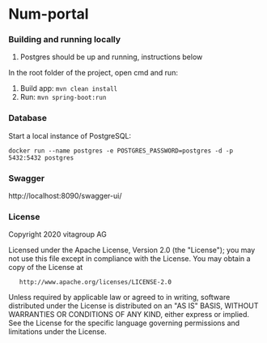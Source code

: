 # Num-portal

### Building and running locally

1. Postgres should be up and running, instructions below

In the root folder of the project, open cmd and run:

1. Build app: ```mvn clean install```
2. Run: ```mvn spring-boot:run```

### Database 

Start a local instance of PostgreSQL: 

``` 
docker run --name postgres -e POSTGRES_PASSWORD=postgres -d -p 5432:5432 postgres
```

### Swagger

http://localhost:8090/swagger-ui/


### License

   Copyright 2020 vitagroup AG

   Licensed under the Apache License, Version 2.0 (the "License");
   you may not use this file except in compliance with the License.
   You may obtain a copy of the License at

       http://www.apache.org/licenses/LICENSE-2.0

   Unless required by applicable law or agreed to in writing, software
   distributed under the License is distributed on an "AS IS" BASIS,
   WITHOUT WARRANTIES OR CONDITIONS OF ANY KIND, either express or implied.
   See the License for the specific language governing permissions and
   limitations under the License.
